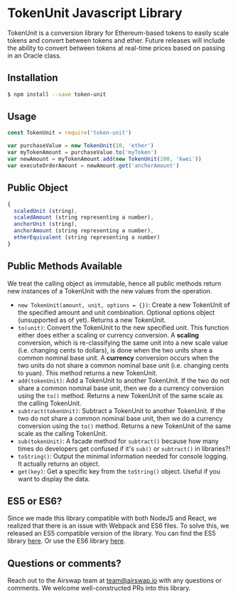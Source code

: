 # TokenUnit Javascript Library

TokenUnit is a conversion library for Ethereum-based tokens to easily scale tokens and convert between tokens and ether. Future releases will include the ability to convert between tokens at real-time prices based on passing in an Oracle class.


## Installation

```bash
$ npm install --save token-unit
```

## Usage

```javascript
const TokenUnit = require('token-unit')

var purchaseValue = new TokenUnit(10, 'ether')
var myTokenAmount = purchaseValue.to('myToken')
var newAmount = myTokenAmount.add(new TokenUnit(200, 'kwei'))
var executeOrderAmount = newAmount.get('anchorAmount')
```

## Public Object

```javascript
{
  scaledUnit (string),
  scaledAmount (string representing a number),
  anchorUnit (string),
  anchorAmount (string representing a number),
  etherEquivalent (string representing a number)
}
```

## Public Methods Available

We treat the calling object as immutable, hence all public methods return new instances of a TokenUnit with the new values from the operation.

* `new TokenUnit(amount, unit, options = {})`: Create a new TokenUnit of the specified amount and unit combination. Optional options object (unsupported as of yet). Returns a new TokenUnit.
* `to(unit)`: Convert the TokenUnit to the new specified unit. This function either does either a scaling or currency conversion. A **scaling** conversion, which is re-classifying the same unit into a new scale value (i.e. changing cents to dollars), is done when the two units share a common nominal base unit. A **currency** conversion occurs when the two units do not share a common nominal base unit (i.e. changing cents to yuan). This method returns a new TokenUnit.
* `add(tokenUnit)`: Add a TokenUnit to another TokenUnit. If the two do not share a common nominal base unit, then we do a currency conversion using the `to()` method. Returns a new TokenUnit of the same scale as the calling TokenUnit.
* `subtract(tokenUnit)`: Subtract a TokenUnit to another TokenUnit. If the two do not share a common nominal base unit, then we do a currency conversion using the `to()` method. Returns a new TokenUnit of the same scale as the calling TokenUnit.
* `sub(tokenUnit)`: A facade method for `subtract()` because how many times do developers get confused if it's `sub()` or `subtract()` in libraries?!
* `toString()`: Output the minimal information needed for console logging. It actually returns an object.
* `get(key)`: Get a specific key from the `toString()` object. Useful if you want to display the data.

## ES5 or ES6?

Since we made this library compatible with both NodeJS and React, we realized that there is an issue with Webpack and ES6 files. To solve this, we released an ES5 compatible version of the library. You can find the ES5 library [here](https://www.npmjs.com/package/token-unit-es5). Or use the ES6 library [here](https://www.npmjs.com/package/token-unit).

## Questions or comments?

Reach out to the Airswap team at team@airswap.io with any questions or comments. We welcome well-constructed PRs into this library.

